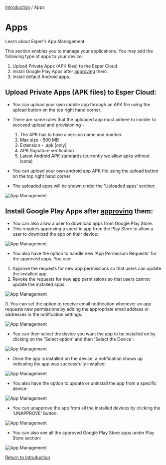 [Introduction](../../console.md) / Apps

# Apps

Learn about Esper's App Management.

This section enables you to manage your applications. You may add the following type of apps to your device:

1.  Upload Private Apps (APK files) to the Esper Cloud.
2.  Install Google Play Apps after [approving](../device-template/how-approve-google-play-store-app/index.md) them.
3.  Install default Android apps.

## Upload Private Apps (APK files) to Esper Cloud:

* You can upload your own mobile app through an APK file using the upload button on the top right hand corner.
* There are some rules that the uploaded app must adhere to inorder to succeed upload and provisioning -

  1.  The APK has to have a version name and number.
  2.  Max size - 500 MB
  3.  Extension - .apk [only]
  4.  APK Signature verification
  5.  Latest Android APK standards (currently we allow apks without icons)

* You can upload your own android app APK file using the upload button on the top right hand corner
* The uploaded apps will be shown under the 'Uploaded apps' section:

![App Management](../../assets/OLD_DASHBOARD/1_AM.png)

## Install Google Play Apps after [approving](../device-template/how-approve-google-play-store-app/index.md) them:

* You can also allow a user to download apps from Google Play Store.
* This requires approving a specific app from the Play Store to allow a user to download the app on their device:

![App Management](../../assets/OLD_DASHBOARD/5_DT.png)

* You also have the option to handle new 'App Permission Requests' for the approved apps. You can:

1.  Approve the requests for new app permissions so that users can update the installed app.
2.  Revoke the requests for new app permissions so that users cannot update the installed apps.

![App Management](../../assets/OLD_DASHBOARD/4_PW.png)

3\. You can set the option to receive email notification whenever an app requests new permissions by adding the appropriate email address or addresses in the notification settings:

![App Management](../../assets/OLD_DASHBOARD/8_PW.png)

* You can then select the device you want the app to be installed on by clicking on the 'Select option' and then 'Select the Device':

![App Management](../../assets/OLD_DASHBOARD/5_AM.png)

* Once the app is installed on the device, a notification shows up indicating the app was successfully installed:

![App Management](../../assets/OLD_DASHBOARD/6_AM.png)

* You also have the option to update or uninstall the app from a specific device:

![App Management](../../assets/OLD_DASHBOARD/7_AM.png)

* You can unapprove the app from all the installed devices by clicking the 'UNAPPROVE' button:

![App Management](../../assets/OLD_DASHBOARD/5_PW.png)

* You can also see all the approved Google Play Store apps under Play Store section:

![App Management](../../assets/OLD_DASHBOARD/1_AM.png)

[Return to Introduction](../index.md)
